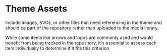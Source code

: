 # Theme Assets

Include images, SVGs, or other files that need referencing in the theme and should be part of the repository rather than uploaded to the media library.

While some items like arrows and logos are commonly used and would benefit from being tracked in the repository, it's essential to assess each item individually to determine if it fits this criterion.
